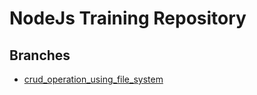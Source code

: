 # NodeJs Training Repository

## Branches
- [crud_operation_using_file_system](https://github.com/Yash-Varmora/NodeJs_Training/tree/crud_operation_using_file_system)
